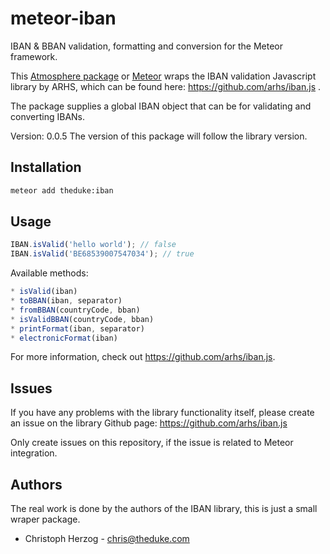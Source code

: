 # meteor-iban
IBAN &amp; BBAN validation, formatting and conversion for the Meteor framework.


This [Atmosphere package](http://atmospherejs.com/theduke/iban) or [Meteor](https://www.meteor.com/) wraps the IBAN validation Javascript library by ARHS, which can be found here: https://github.com/arhs/iban.js .

The package supplies a global IBAN object that can be for validating and converting IBANs.


Version: 0.0.5
The version of this package will follow the library version.

## Installation


```bash
meteor add theduke:iban

```

## Usage

```javascript
IBAN.isValid('hello world'); // false
IBAN.isValid('BE68539007547034'); // true
```

Available methods:

```javascript
* isValid(iban)
* toBBAN(iban, separator)
* fromBBAN(countryCode, bban)
* isValidBBAN(countryCode, bban)
* printFormat(iban, separator)
* electronicFormat(iban)
```

For more information, check out https://github.com/arhs/iban.js.

## Issues

If you have any problems with the library functionality itself, please create an issue on the library Github page:
https://github.com/arhs/iban.js

Only create issues on this repository, if the issue is related to Meteor integration.

## Authors

The real work is done by the authors of the IBAN library, 
this is just a small wraper package.

* Christoph Herzog - chris@theduke.com
